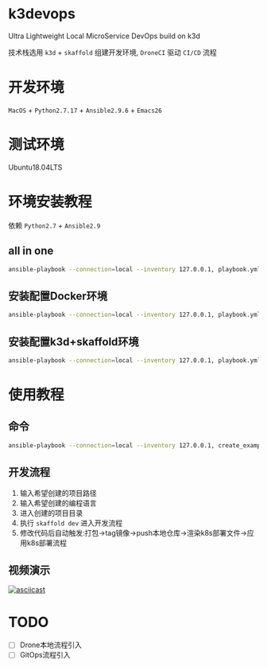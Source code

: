 # k3devops

Ultra Lightweight Local MicroService DevOps build on k3d

技术栈选用 `k3d` + `skaffold` 组建开发环境, `DroneCI` 驱动 `CI/CD` 流程

# 开发环境
`MacOS` + `Python2.7.17` + `Ansible2.9.6` + `Emacs26`

# 测试环境
Ubuntu18.04LTS

# 环境安装教程

依赖 `Python2.7` + `Ansible2.9`

## all in one

```sh
ansible-playbook --connection=local --inventory 127.0.0.1, playbook.yml
```

## 安装配置Docker环境

```sh
ansible-playbook --connection=local --inventory 127.0.0.1, playbook.yml --tags=docker
```

## 安装配置k3d+skaffold环境

```sh
ansible-playbook --connection=local --inventory 127.0.0.1, playbook.yml --tags=k3d
```

# 使用教程

## 命令

```sh
ansible-playbook --connection=local --inventory 127.0.0.1, create_example.yml
```

## 开发流程

1. 输入希望创建的项目路径
2. 输入希望创建的编程语言
3. 进入创建的项目目录
4. 执行 `skaffold dev` 进入开发流程
5. 修改代码后自动触发:打包->tag镜像->push本地仓库->渲染k8s部署文件->应用k8s部署流程

## 视频演示

[![asciicast](https://asciinema.org/a/gqt21QYGwq2kL306rBD0pr2Yt.svg)](https://asciinema.org/a/gqt21QYGwq2kL306rBD0pr2Yt)

# TODO

- [ ] Drone本地流程引入
- [ ] GitOps流程引入